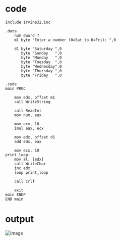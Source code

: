# code 
```
include Irvine32.inc

.data
    num dword ?
    m1 byte "Enter a number (0=Sat to 6=Fri): ",0

    d1 byte "Saturday ",0
       byte "Sunday   ",0
       byte "Monday   ",0
       byte "Tuesday  ",0
       byte "Wednesday",0
       byte "Thursday ",0
       byte "Friday   ",0

.code
main PROC

    mov edx, offset m1
    call WriteString

    call ReadInt
    mov num, eax

    mov ecx, 10
    imul eax, ecx        

    mov edx, offset d1
    add edx, eax         

    mov ecx, 10
print_loop:
    mov al, [edx]
    call WriteChar
    inc edx
    loop print_loop

    call Crlf

    exit
main ENDP
END main

```
# output
![image](https://github.com/user-attachments/assets/eef7478a-31a7-468e-8347-2ee1ccce2023)


